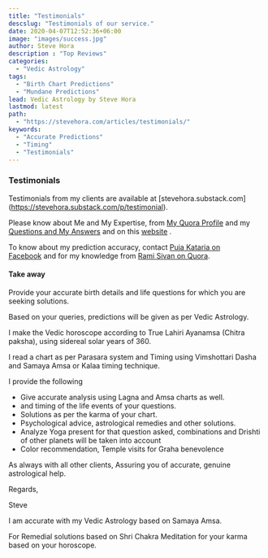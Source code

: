 ```yaml
---
title: "Testimonials"
descslug: "Testimonials of our service."
date: 2020-04-07T12:52:36+06:00
image: "images/success.jpg"
author: Steve Hora
description : "Top Reviews"
categories: 
  - "Vedic Astrology"
tags:
  - "Birth Chart Predictions"
  - "Mundane Predictions"
lead: Vedic Astrology by Steve Hora
lastmod: latest 
path:
  - "https://stevehora.com/articles/testimonials/"
keywords:
  - "Accurate Predictions"
  - "Timing"
  - "Testimonials"
---
```


### Testimonials

Testimonials from my clients are available at [stevehora.substack.com] (https://stevehora.substack.com/p/testimonial).

Please know about Me and My Expertise, from [My Quora Profile](https://www.quora.com/profile/Steve-Hora) and my [Questions and My Answers](https://www.quora.com/profile/Steve-Hora) and on this [website](https://stevehora.com) .

To know about my prediction accuracy, contact [Puja Kataria on Facebook](https://www.facebook.com/puja.kataria) and for my knowledge from [Rami Sivan on Quora](https://www.quora.com/profile/Rami-Sivan).

#### Take away

Provide your accurate birth details and life questions for which you are seeking solutions.

Based on your queries, predictions will be given as per Vedic Astrology.

I make the Vedic horoscope according to True Lahiri Ayanamsa (Chitra paksha), using sidereal solar years of 360.

I read a chart as per Parasara system and Timing using Vimshottari Dasha and Samaya Amsa or Kalaa timing technique.

I provide the following

- Give accurate analysis using Lagna and Amsa charts as well.
- and timing of the life events of your questions.
- Solutions as per the karma of your chart.
- Psychological advice, astrological remedies and other solutions.
- Analyze Yoga present for that question asked, combinations and Drishti of other planets will be taken into account
- Color recommendation, Temple visits for Graha benevolence

As always with all other clients, Assuring you of accurate, genuine astrological help.

Regards,

Steve

I am accurate with my Vedic Astrology based on Samaya Amsa.

For Remedial solutions based on Shri Chakra Meditation for your karma based on your horoscope.